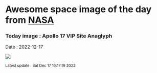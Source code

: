 
# Awesome space image of the day from [NASA](https://api.nasa.gov/)

### Today image : Apollo 17 VIP Site Anaglyph
Date : 2022-12-17

![](https://apod.nasa.gov/apod/image/2212/a17anaglyph_vanMeijgaarden_1024v.jpg)

<small>Latest update : Sat Dec 17 16:17:19 2022</small>
        